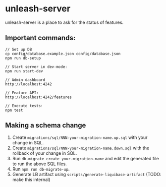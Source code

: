 # unleash-server
unleash-server is a place to ask for the status of features.

## Important commands:

```
// Set up DB
cp config/database.example.json config/database.json
npm run db-setup

// Start server in dev-mode:
npm run start-dev

// Admin dashboard
http://localhost:4242

// Feature API:
http://localhost:4242/features

// Execute tests:
npm test
```

## Making a schema change

1. Create `migrations/sql/NNN-your-migration-name.up.sql` with your change in SQL.
2. Create `migrations/sql/NNN-your-migration-name.down.sql` with the rollback of your change in SQL.
3. Run `db-migrate create your-migration-name` and edit the generated file to run the above SQL files.
4. Run `npm run db-migrate-up`.
5. Generate LB artifact using `scripts/generate-liquibase-artifact` (TODO: make this internal)
